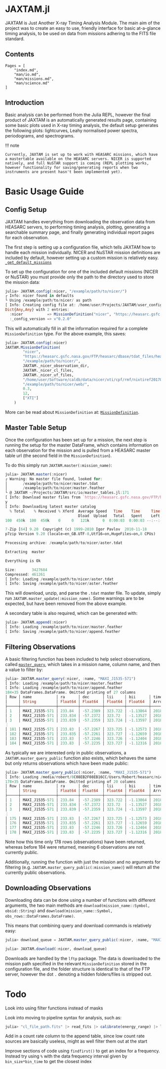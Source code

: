 # JAXTAM.jl

JAXTAM is Just Another X-ray Timing Analysis Module. The main aim of the project was to create an easy to use, friendly interface for basic at-a-glance timing analysis, to be used on data from missions adhering to the FITS file standard.

## Contents

```@contents
Pages = [
    "index.md",
    "man/io.md",
    "man/missions.md",
    "man/science.md"
]
```

## Introduction

Basic analysis can be performed from the Julia REPL, however the final product of JAXTAM is an automatically generated results page, containing some basic plots used in X-ray timing analysis, the default setup generates the following plots: lightcurves, Leahy normalised power spectra, periodograms, and spectrograms.

!!! note

    Currently, JAXTAM is set up to work with HEASARC missions, which have a mastertable available on the HEASARC servers. NICER is supported natively, and full NuSTAR support is coming (REPL plotting works, however functionality for saving/generating reports when two instruments are present hasn't been implemented yet).

# Basic Usage Guide

## Config Setup

JAXTAM handles everything from downloading the observation data from HEASARC servers, to performing timing analysis, plotting, generating a searchable summary page, and finally generating individual report pages for each observation.

The first step is setting up a configuration file, which tells JAXTAM how to handle each mission individually. NICER and NuSTAR mission definitions are included by default, however setting up a custom mission is relatively easy. [`_get_default_missions`](@ref)

To set up the configuration for one of the included default missions (NICER or NuSTAR) you must provide only the path to the directory used to store the mission data:

```julia
julia> JAXTAM.config(:nicer, "/example/path/to/nicer/")
┌ Info: nicer found in defaults
└ Using /example/path/to/nicer/ as path
[ Info: Creating config file at: /home/user/Projects/JAXTAM/user_configs.jld2
Dict{Any,Any} with 2 entries:
  :nicer           => MissionDefinition("nicer", "https://heasarc.gsfc.nasa.gov/FTP/heasarc/dbase/tdat_files/heasarc_nicermastr.tdat…
  :_config_version => v"0.2.0"
```

This will automatically fill in all the information required for a complete `MissionDefinition` type. For the above example, this saves:

```julia
julia> JAXTAM.config(:nicer)
JAXTAM.MissionDefinition(
        "nicer",
        "https://heasarc.gsfc.nasa.gov/FTP/heasarc/dbase/tdat_files/heasarc_nicermastr.tdat.gz",
        "/example/path/to/nicer/",
        JAXTAM._nicer_observation_dir,
        JAXTAM._nicer_cl_files,
        JAXTAM._nicer_uf_files,
        "/home/user/Software/caldb/data/nicer/xti/cpf/rmf/nixtiref20170601v001.rmf",
        "/example/path/to/nicer/web/",
        0.3,
        12,
        ["XTI"]
    )
```

More can be read about `MissionDefinition` at: [`MissionDefinition`](@ref).

## Master Table Setup

Once the configuration has been set up for a mission, the next step is running the setup for the master DataFrame, which contains information on each observation for the mission and is pulled from a HEASARC master table url (the second field in the `MissionDefinition`).

To do this simply run `JAXTAM.master(:mission_name)`:

```julia
julia> JAXTAM.master(:nicer)
┌ Warning: No master file found, looked for: 
│       /example/path/to/nicer/master.tdat 
│       /example/path/to/nicer/master.feather
└ @ JAXTAM ~/Projects/JAXTAM/src/io/master_tables.jl:171
[ Info: Download master files from `https://heasarc.gsfc.nasa.gov/FTP/heasarc/dbase/tdat_files/heasarc_nicermastr.tdat.gz`? (y/n)
y
[ Info: Downloading latest master catalog
  % Total    % Received % Xferd  Average Speed   Time    Time     Time  Current
                                 Dload  Upload   Total   Spent    Left  Speed
100  450k  100  450k    0     0   121k      0  0:00:03  0:00:03 --:--:--  121k

7-Zip [64] 9.20  Copyright (c) 1999-2010 Igor Pavlov  2010-11-18
p7zip Version 9.20 (locale=en_GB.UTF-8,Utf16=on,HugeFiles=on,8 CPUs)

Processing archive: /example/path/to/nicer/aster.tdat

Extracting  master

Everything is Ok

Size:       3427684
Compressed: 461261
[ Info: Loading /example/path/to/nicer/aster.tdat
[ Info: Saving /example/path/to/nicer/aster.feather
```

This will download, unzip, and parse the `.tdat` master file. To update, simply run `JAXTAM.master_update(:mission_name)`. Some warnings are to be expected, but have been removed from the above example.

A secondary table is also required, which can be generated with:

```julia
julia> JAXTAM.append(:nicer)
[ Info: Loading /example/path/to/nicer/master.feather
[ Info: Saving /example/path/to/nicer/append.feather
```

## Filtering Observations

A basic filtering function has been included to help select observations, called [`master_query`](@ref), which takes in a mission name, column name, and then a value to filter by:

```julia
julia> JAXTAM.master_query(:nicer, :name, "MAXI_J1535-571")
[ Info: Loading /example/path/to/nicer/master.feather
[ Info: Loading /example/path/to/nicer/append.feather
184×35 DataFrames.DataFrame. Omitted printing of 27 columns
│ Row │ name           │ ra      │ dec      │ lii     │ bii      │ time                │ end_time            │ obsid      │
│     │ String         │ Float64 │ Float64  │ Float64 │ Float64  │ Arrow…              │ Arrow…              │ String     │
├─────┼────────────────┼─────────┼──────────┼─────────┼──────────┼─────────────────────┼─────────────────────┼────────────┤
│ 1   │ MAXI_J1535-571 │ 233.84  │ -57.2389 │ 323.722 │ -1.13864 │ 2018-08-21T04:33:20 │ 2018-08-21T04:41:26 │ 1130360245 │
│ 2   │ MAXI_J1535-571 │ 233.834 │ -57.2372 │ 323.72  │ -1.13527 │ 2018-06-05T05:03:40 │ 2018-06-05T05:26:02 │ 1130360189 │
│ 3   │ MAXI_J1535-571 │ 233.839 │ -57.2359 │ 323.724 │ -1.13597 │ 2018-08-22T09:53:40 │ 2018-08-22T10:02:35 │ 1130360246 │
⋮
│ 181 │ MAXI_J1535-571 │ 233.83  │ -57.2267 │ 323.725 │ -1.12573 │ 2018-07-07T14:56:02 │ 2018-07-07T15:12:51 │ 1130360213 │
│ 182 │ MAXI_J1535-571 │ 233.835 │ -57.2261 │ 323.727 │ -1.12659 │ 2018-07-08T14:05:42 │ 2018-07-08T20:22:19 │ 1130360214 │
│ 183 │ MAXI_J1535-571 │ 233.83  │ -57.2246 │ 323.726 │ -1.12404 │ 2018-03-29T10:54:20 │ 2018-03-29T20:01:20 │ 1130360151 │
│ 184 │ MAXI_J1535-571 │ 233.83  │ -57.2235 │ 323.727 │ -1.12316 │ 2018-05-18T22:41:50 │ 2018-05-18T22:52:00 │ 1130360180 │
```

As typically we are interested only in public observations, a `JAXTAM.master_query_public` function also exists, which behaves the same but only returns observations which have been made public:

```julia
julia> JAXTAM.master_query_public(:nicer, :name, "MAXI_J1535-571")
[ Info: Loading /media/robert/8C08EB2F08EB16CC/Users/Robert/heasarc/nicer/master.feather
178×35 DataFrames.DataFrame. Omitted printing of 20 columns
│ Row │ name           │ ra      │ dec      │ lii     │ bii      │ time                │ end_time            │ obsid      │
│     │ String         │ Float64 │ Float64  │ Float64 │ Float64  │ Arrow…              │ Arrow…              │ String     │
├─────┼────────────────┼─────────┼──────────┼─────────┼──────────┼─────────────────────┼─────────────────────┼────────────┤
│ 1   │ MAXI_J1535-571 │ 233.84  │ -57.2389 │ 323.722 │ -1.13864 │ 2018-08-21T04:33:20 │ 2018-08-21T04:41:26 │ 1130360245 │
│ 2   │ MAXI_J1535-571 │ 233.834 │ -57.2372 │ 323.72  │ -1.13527 │ 2018-06-05T05:03:40 │ 2018-06-05T05:26:02 │ 1130360189 │
│ 3   │ MAXI_J1535-571 │ 233.839 │ -57.2359 │ 323.724 │ -1.13597 │ 2018-08-22T09:53:40 │ 2018-08-22T10:02:35 │ 1130360246 │
⋮
│ 175 │ MAXI_J1535-571 │ 233.83  │ -57.2267 │ 323.725 │ -1.12573 │ 2018-07-07T14:56:02 │ 2018-07-07T15:12:51 │ 1130360213 │
│ 176 │ MAXI_J1535-571 │ 233.835 │ -57.2261 │ 323.727 │ -1.12659 │ 2018-07-08T14:05:42 │ 2018-07-08T20:22:19 │ 1130360214 │
│ 177 │ MAXI_J1535-571 │ 233.83  │ -57.2246 │ 323.726 │ -1.12404 │ 2018-03-29T10:54:20 │ 2018-03-29T20:01:20 │ 1130360151 │
│ 178 │ MAXI_J1535-571 │ 233.83  │ -57.2235 │ 323.727 │ -1.12316 │ 2018-05-18T22:41:50 │ 2018-05-18T22:52:00 │ 1130360180 │
```

Note how this time only 178 rows (observations) have been returned, whereas before 184 were returned, meaning 6 observations are not currently public.

Additionally, running the function with just the mission and no arguments for filtering (e.g. `JAXTAM.master_query_public(:mission_name)`) will return all the currently public observations.

## Downloading Observations

Downloading data can be done using a number of functions with different arguments, the two main methods are `download(mission_name::Symbol, obsid::String)` and `download(mission_name::Symbol, obs_rows::DataFrames.DataFrame)`.

This means that combining query and download commands is relatively easy:

```julia
julia> download_queue = JAXTAM.master_query_public(:nicer, :name, "MAXI_J1535-571");

julia> JAXTAM.download(:nicer, download_queue)
```

Downloads are handled by the `lftp` package. The data is downloaded to the mission path specified in the relevant `MissionDefinition` stored in the configuration file, and the folder structure is identical to that of the FTP server, however the dot `.` denoting a hidden folders/files is stripped out.

## 

# Todo

Look into using filter functions instead of masks

Look into moving to pipeline syntax for analysis, such as:

```julia
julia> "cl_file_path.fits" |> read_fits |> calibrate(energy_range) |> lcurve(bin_time) |> fspec |> ...
```

Add in a count rate column to the append table, since low count rate sources are basically useless, might as well filter them out at the start

Improve sections of code using `findfirst()` to get an index for a frequency. Instead try using `%` with the data frequency interval given by `bin_size*bin_time` to get the closest index